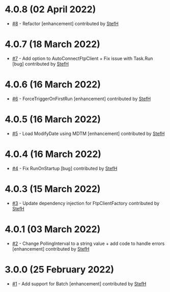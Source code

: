 # 4.0.8 (02 April 2022)
- [#8](https://github.com/StefH/WebJobs.Extensions.Ftp/pull/8) - Refactor [enhancement] contributed by [StefH](https://github.com/StefH)

# 4.0.7 (18 March 2022)
- [#7](https://github.com/StefH/WebJobs.Extensions.Ftp/pull/7) - Add option to AutoConnectFtpClient + Fix issue with Task.Run [bug] contributed by [StefH](https://github.com/StefH)

# 4.0.6 (16 March 2022)
- [#6](https://github.com/StefH/WebJobs.Extensions.Ftp/pull/6) - ForceTriggerOnFirstRun [enhancement] contributed by [StefH](https://github.com/StefH)

# 4.0.5 (16 March 2022)
- [#5](https://github.com/StefH/WebJobs.Extensions.Ftp/pull/5) - Load ModifyDate using MDTM [enhancement] contributed by [StefH](https://github.com/StefH)

# 4.0.4 (16 March 2022)
- [#4](https://github.com/StefH/WebJobs.Extensions.Ftp/pull/4) - Fix RunOnStartup [bug] contributed by [StefH](https://github.com/StefH)

# 4.0.3 (15 March 2022)
- [#3](https://github.com/StefH/WebJobs.Extensions.Ftp/pull/3) - Update dependency injection for FtpClientFactory contributed by [StefH](https://github.com/StefH)

# 4.0.1 (03 March 2022)
- [#2](https://github.com/StefH/WebJobs.Extensions.Ftp/pull/2) - Change PollingInterval to a string value + add code to handle errors [enhancement] contributed by [StefH](https://github.com/StefH)

# 3.0.0 (25 February 2022)
- [#1](https://github.com/StefH/WebJobs.Extensions.Ftp/pull/1) - Add support for Batch [enhancement] contributed by [StefH](https://github.com/StefH)

